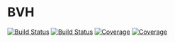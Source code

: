 # BVH

[![Build Status](https://travis-ci.com/CarlBittendorf/BVH.jl.svg?branch=master)](https://travis-ci.com/CarlBittendorf/BVH.jl)
[![Build Status](https://ci.appveyor.com/api/projects/status/github/CarlBittendorf/BVH.jl?svg=true)](https://ci.appveyor.com/project/CarlBittendorf/BVH-jl)
[![Coverage](https://codecov.io/gh/CarlBittendorf/BVH.jl/branch/master/graph/badge.svg)](https://codecov.io/gh/CarlBittendorf/BVH.jl)
[![Coverage](https://coveralls.io/repos/github/CarlBittendorf/BVH.jl/badge.svg?branch=master)](https://coveralls.io/github/CarlBittendorf/BVH.jl?branch=master)
